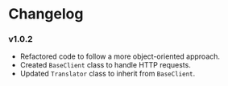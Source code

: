 # Changelog

### v1.0.2
* Refactored code to follow a more object-oriented approach.
* Created `BaseClient` class to handle HTTP requests.
* Updated `Translator` class to inherit from `BaseClient`.
